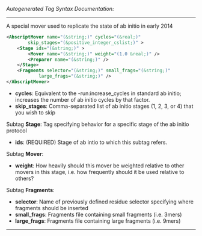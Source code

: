 <!-- THIS IS AN AUTOGENERATED FILE: Don't edit it directly, instead change the schema definition in the code itself. -->

_Autogenerated Tag Syntax Documentation:_

---
A special mover used to replicate the state of ab initio in early 2014

```xml
<AbscriptMover name="(&string;)" cycles="(&real;)"
        skip_stages="(&positive_integer_cslist;)" >
    <Stage ids="(&string;)" >
        <Mover name="(&string;)" weight="(1.0 &real;)" />
        <Preparer name="(&string;)" />
    </Stage>
    <Fragments selector="(&string;)" small_frags="(&string;)"
            large_frags="(&string;)" />
</AbscriptMover>
```

-   **cycles**: Equivalent to the -run:increase_cycles in standard ab initio; increases the number of ab initio cycles by that factor.
-   **skip_stages**: Comma-separated list of ab initio stages (1, 2, 3, or 4) that you wish to skip


Subtag **Stage**:   Tag specifying behavior for a specific stage of the ab initio protocol

-   **ids**: (REQUIRED) Stage of ab intio to which this subtag refers.


Subtag **Mover**:   

-   **weight**: How heavily should this mover be weighted relative to other movers in this stage, i.e. how frequently should it be used relative to others?

Subtag **Fragments**:   

-   **selector**: Name of previously defined residue selector specifying where fragments should be inserted
-   **small_frags**: Fragments file containing small fragments (i.e. 3mers)
-   **large_frags**: Fragments file containing large fragments (i.e. 9mers)

---

